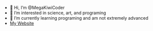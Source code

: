 - 👋 Hi, I’m @MegaKiwiCoder
- 👀 I’m interested in science, art, and programing
- 🌱 I’m currently learning programing and am not extremely advanced
- [My Website](https://sites.google.com/view/kiwilinks/home)

<!---
MegaKiwiCoder/MegaKiwiCoder is a ✨ special ✨ repository because its `README.md` (this file) appears on your GitHub profile.
You can click the Preview link to take a look at your changes.
--->
